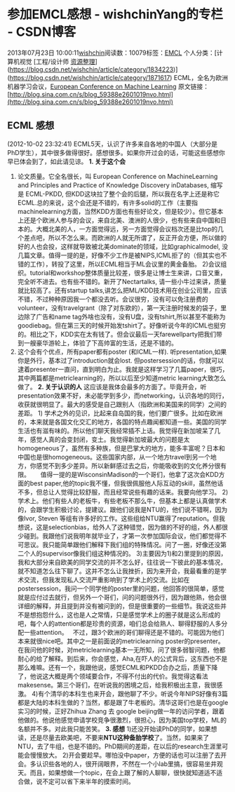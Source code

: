 # 参加EMCL感想 - wishchinYang的专栏 - CSDN博客
2013年07月23日 10:00:11[wishchin](https://me.csdn.net/wishchin)阅读数：10079标签：[EMCL](https://so.csdn.net/so/search/s.do?q=EMCL&t=blog)
个人分类：[计算机视觉																[工程/设计师																[资源整理](https://blog.csdn.net/wishchin/article/category/6044747)](https://blog.csdn.net/wishchin/article/category/1834223)](https://blog.csdn.net/wishchin/article/category/1871617)
ECML，全名为欧洲机器学习会议，[European Conference on Machine Learning](http://www.baidu.com/link?url=eRtRS8Eq1tvi-3msbTnYBD_2xtxD5hvHa11YErVqnspqzF9bm9QHBwm3CgLXrKOH)
原文链接：[http://blog.sina.com.cn/s/blog_59388e2601019nvo.html](http://blog.sina.com.cn/s/blog_59388e2601019nvo.html)
## ECML 感想
(2012-10-02 23:32:41)
ECML5天，认识了许多来自各地的中国人（大部分是PhD学生），其中很多做得很好。感想很多。如果你开过会的话，可能这些感想你早已体会到了，如此请见谅。
**1. 关于这个会**
1) 论文质量。它全名很长，叫 European Conference on MachineLearning and Principles and Practice of Knowledge Discovery inDatabases, 缩写是 ECML-PKDD, 但KDD这块拉了整个会的后腿，所以我在名字上还是称它ECML.总的来说，这个会还是不错的，有许多solid的工作（主要指machinelearning方面，当然KDD方面也有些好论文，但是较少）。但它基本上还是个欧洲人参与的会议，来自北美、澳洲的人很少，也有些来自中国和日本的。大概北美的人，一方面觉得远，另一方面觉得会议档次还是比top的几个差点吧，所以不怎么来。而欧洲的人就无所谓了，反正开会方便，所以做的好的人也会投，这样就导致被北美dominate的领域，比如graphicalmodel,
 没几篇文章。值得一提的是，好像不少工作是被NIPS,ICML拒了的（但其实也不错的工作），转投了这里，所以ECML相当于ML会议里的黄金备胎。
2)会议组织。tutorial和workshop整体质量比较差，很多是让博士生来讲，口音又重，完全听不进去。也有些不错的。新开了Nectartalks, 请一些小牛过来讲，质量就比较高了。还有startup talks,讲怎么把ML/KDD技术用在创业公司里，应该不错，不过种种原因我一个都没去听。会议很穷，没有可以免注册费的volunteer，没有travelgrant（除了对东欧的），第一天注册时候发的袋子，里边除了广告和name tag外啥也没有，没有U盘，没有tshirt,所以甚至不能称为 goodiebag。但在第三天的时候开始发tshirt了。好像听说今年的ICML也挺穷的。相比之下，KDD实在太有钱了。但会议最后一天farewellparty把我们带到一艘豪华游轮上，体验了下高帅富的生活，还是不错的。
3) 这个会有个优点，所有paper都有poster (和ICML一样). 听presentation,如果你是外行，基本过了introduction就会lost. 但postersession的话，你就可以逮着presenter一直问，直到明白为止。我就是这样学习了几篇paper，很巧，其中两篇都是metriclearning的，所以以后至少知道metric learning大致怎么做了。
**2. 关于认识的人**
这应该是我体会最多的方面了。毕竟开会，听presentation效果不好，未必能学到多少，而networking，认识各地的同行，收获就很明显了。最大的感受是自己跟别人（指欧洲和美国来的同学）之间的差距。
1) 学术之外的见识，比起来自岛国的我，他们要广很多。比如在欧洲的，本来就是各国文化交汇的地方，各国的特点趣闻都知道一些。美国的同学生活也有滋有味的。所以他们聊天我经常插不上话。我觉得在新加坡呆了几年，感觉人真的会变封闭，变土。我觉得新加坡最大的问题是太homogeneous了，虽然有多种族，但是巴掌大的地方，能多丰富呢？日本和中国也是很homogeneous。这些国家内部，从一个地方travel到另一个地方，你感觉不到多少差异。所以新鲜感过去之后，你能吸收到的文化养分很有限。 
    值得一提的是WisconsinMadison的一个哥们，他拿了这次会KDD方面的best paper,他的topic我不懂，但我很佩服他人际互动的skill，虽然他话不多，但总让人觉得比较舒服，而且经常说些有趣的话来。我要向他学习。
2)学术上。他们有些人的老板牛，有些老板不那么牛，但基本上都是认真做学术的，会跟学生积极讨论，提建议。跟他们说我是NTU的，他们说不错啊，因为像Ivor, Steven 等组有许多好的工作。这些组给NTU赢得了reputation。但我想说，这是selectionbias，给外人了这种错觉，因为做的不好的组，外人都很少碰到。我跟他们说我明年就毕业了，才第一次参加国际会议，他们都觉得不可思议。我只能简单跟他们解释下我们组的特殊情况。问了一圈，好像还没第二个人的supervisor像我们组这种情况的。
3)主要因为1)和2)里提到的原因，我和大部分来自欧美的同学交流的并不怎么好，往往说一下彼此的基本情况，就不知道怎么往下聊了。这并不怎么让我挫折，因为来开会，我最看重的是学术交流，但我发现私人交流严重影响到了学术上的交流。比如在postersession，我问一个同学他的poster里的问题，他回答的很简单，感觉就是应付过去就行，但另外一个哥们，问的问题很外行，因为跟他熟，他会很详细的解释，并且提到并没有被问到的，但是很重要的一些细节。我说这些并不是想抱怨什么，这也是人之常情，只是感觉学术上的圈子就是这么形成的吧，每个人的attention都是珍贵的资源，咱们总会给熟人、聊得舒服的人多分配一些attention。
  不过，跟3个欧洲的哥们聊得还是不错的。可能因为他们本来就很nice吧。其中之一是前面说的metriclearning poster的presenter。在我问他的时候，对metriclearning基本一无所知，问了很多弱智问题，他都耐心的给了解释。到后来，你会感觉，Aha,在吓人的公式背后，这东西也不是那么难嘛。还有一个，我跟他说，感觉ECML和PKDD合办之后，质量下降了，他说这大概是两个领域要合作，不得不付出的代价。我觉得这看法makesense。第三个哥们，在听说我的困境之后，给我积极出主意，我很感激。
4)有个清华的本科生也来开会，跟他聊了不少。听说今年NIPS好像有3篇都是大陆的本科生做的？当然，都是跟了牛老板的。清华这哥们也是在google实习的时候，正好Zhihua Zhang 去 google beijing做一年的访问学者，跟着他做的。他说他感觉申请学校竞争很激烈，很担心，因为美国top学校，ML的名额并不多。对此我只能苦笑。
**3. 感想**
1)还没开始读PhD的同学，如果想读，还是尽量去欧美吧，不要来**NTU这种备胎学校**了。当然，如果来了NTU，去了牛组，也是不错的。PhD期间的差距，在以后的research生涯里可能会慢慢放大。
2)开会要趁早。哪怕没中paper，方便的话也可以注册了去开会。多认识些各地的人，很开阔眼界，不然在一个小lab里搞，很容易坐井观天。而且，如果想做一个topic，在会上跟了解的人聊聊，很快就知道适不适合做，说不定可以省下来半年的摸索时间。
